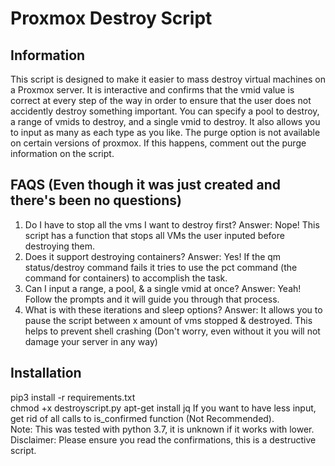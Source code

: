 # Proxmox Destroy Script  
  
## Information  
This script is designed to make it easier to mass destroy virtual machines on a Proxmox server. It is interactive and confirms that the vmid value is correct at every step of the way in order to ensure that the user does not accidently destroy something important. You can specify a pool to destroy, a range of vmids to destroy, and a single vmid to destroy. It also allows you to input as many as each type as you like. The purge option is not available on certain versions of proxmox. If this happens, comment out the purge information on the script.  
  
  ## FAQS (Even though it was just created and there's been no questions)    
  1. Do I have to stop all the vms I want to destroy first? Answer: Nope! This script has a function that stops all VMs the user inputed before destroying them.  
  2. Does it support destroying containers? Answer: Yes! If the qm status/destroy command fails it tries to use the pct command (the command for containers) to accomplish the task.   
  3. Can I input a range, a pool, & a single vmid at once? Answer: Yeah! Follow the prompts and it will guide you through that process.  
  4. What is with these iterations and sleep options? Answer: It allows you to pause the script between x amount of vms stopped & destroyed. This helps to prevent shell crashing (Don't worry, even without it you will not damage your server in any way)  
  
  ## Installation
  pip3 install -r requirements.txt  
  chmod +x destroyscript.py
  apt-get install jq
  If you want to have less input, get rid of all calls to is_confirmed function (Not Recommended).      
   Note: This was tested with python 3.7, it is unknown if it works with lower.  
   Disclaimer: Please ensure you read the confirmations, this is a destructive script.
